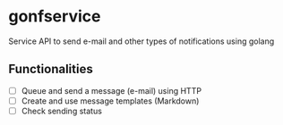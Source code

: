 # gonfservice
Service API to send e-mail and other types of notifications using golang

## Functionalities

- [ ] Queue and send a message (e-mail) using HTTP
- [ ] Create and use message templates (Markdown)
- [ ] Check sending status